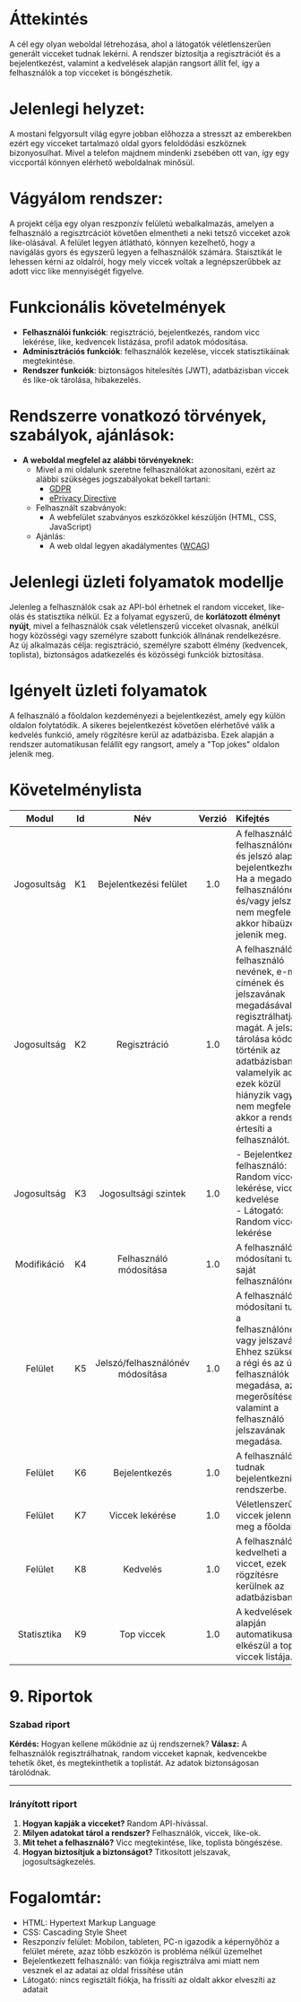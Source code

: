 # Áttekintés
A cél egy olyan weboldal létrehozása, ahol a látogatók véletlenszerűen generált vicceket tudnak lekérni. A rendszer biztosítja a regisztrációt és a bejelentkezést, valamint a kedvelések alapján rangsort állít fel, így a felhasználók a top vicceket is böngészhetik. 
# Jelenlegi helyzet:
A mostani felgyorsult világ egyre jobban előhozza a stresszt az emberekben ezért egy vicceket tartalmazó oldal gyors feloldódási eszköznek bizonyosulhat. Mivel a telefon majdnem mindenki zsebében ott van, így egy viccportál könnyen elérhető weboldalnak minősül.
# Vágyálom rendszer:
A projekt célja egy olyan reszponzív felületú webalkalmazás, amelyen  a felhasználó a regisztrcációt követően elmentheti a neki tetsző vicceket azok like-olásával. A felület legyen átlátható, könnyen kezelhető, hogy a navigálás gyors és egyszerű legyen a felhasználók számára. Staisztikát le lehessen kérni az oldalról, hogy mely viccek voltak a legnépszerűbbek az adott vicc like mennyiségét figyelve.
# Funkcionális követelmények

- **Felhasználói funkciók**: regisztráció, bejelentkezés, random vicc lekérése, like, kedvencek listázása, profil adatok módosítása.
- **Adminisztrációs funkciók**: felhasználók kezelése, viccek statisztikáinak megtekintése.
- **Rendszer funkciók**: biztonságos hitelesítés (JWT), adatbázisban viccek és like-ok tárolása, hibakezelés.

# Rendszerre vonatkozó törvények, szabályok, ajánlások:
- **A weboldal megfelel az alábbi törvényeknek:**
    - Mivel a mi oldalunk szeretne felhasználókat azonosítani, ezért az alábbi szükséges jogszabályokat bekell tartani:
        - [GDPR](https://gdpr-info.eu/)
        - [ePrivacy Directive](https://gdpr.eu/cookies/)
    - Felhasznált szabványok:
        - A webfelület szabványos eszközökkel készüljön (HTML, CSS, JavaScript)
    - Ajánlás:
        - A web oldal legyen akadálymentes ([WCAG](https://www.w3.org/WAI/standards-guidelines/wcag/))
# Jelenlegi üzleti folyamatok modellje

Jelenleg a felhasználók csak az API-ból érhetnek el random vicceket, like-olás és statisztika nélkül.
Ez a folyamat egyszerű, de **korlátozott élményt nyújt**, mivel a felhasználók csak véletlenszerű vicceket olvasnak, anélkül hogy közösségi vagy személyre szabott funkciók állnának rendelkezésre.
Az új alkalmazás célja: regisztráció, személyre szabott élmény (kedvencek, toplista), biztonságos adatkezelés és közösségi funkciók biztosítása.

# Igényelt üzleti folyamatok
A felhasználó a főoldalon kezdeményezi a  bejelentkezést, amely egy külön oldalon  folytatódik. A sikeres bejelentkezést követően elérhetővé válik a kedvelés funkció, amely rögzítésre kerül az adatbázisba. Ezek alapján a rendszer automatikusan felállít egy rangsort, amely a "Top jokes" oldalon jelenik meg. 
# Követelménylista
| Modul      | Id | Név                                | Verzió | Kifejtés  |
|:----------:|:--:|:----------------------------------:|:------:|:-----------|
|Jogosultság |K1  |Bejelentkezési felület              |1.0     |A felhasználó a felhasználónév és jelszó alapján bejelentkezhet. Ha a megadott felhasználónév és/vagy jelszó nem megfelelő, akkor hibaüzenet jelenik meg.|
|Jogosultság |K2  |Regisztráció                        |1.0     |A felhasználó a felhasználó nevének, e-mail címének és jelszavának megadásával regisztrálhatja magát. A jelszó tárolása kódolva történik az adatbázisban. Ha valamelyik adat ezek közül hiányzik vagy nem megfelelő, akkor a rendszer értesíti a felhasználót.|
|Jogosultság |K3  |Jogosultsági szintek                |1.0     |- Bejelentkezett felhasználó: Random viccek lekérése, viccek kedvelése <br> - Látogató: Random viccek lekérése |
|Modifikáció |K4  |Felhasználó módosítása              |1.0     |A felhasználó módosítani tudja saját felhasználónevét.|
|Felület     |K5  |Jelszó/felhasználónév módosítása    |1.0     |A felhasználó módosítani tudja a felhasználónevét vagy jelszavát. Ehhez szükséges a régi és az új felhasználók megadása, az új megerősítése, valamint a felhasználó jelszavának megadása. |
|Felület     |K6  |Bejelentkezés		       |1.0     |A felhasználók itt tudnak bejelentkezni a rendszerbe. |
|Felület     |K7  |Viccek lekérése                     |1.0     |Véletlenszerű viccek jelennek meg a főoldalon. |
|Felület     |K8  |Kedvelés                            |1.0     |A felhasználó kedvelheti a viccet, ezek rögzítésre kerülnek az adatbázisban. |
|Statisztika |K9  |Top viccek                          |1.0     |A kedvelések alapján automatikusan elkészül a top viccek listája. |

# 9. Riportok

### Szabad riport
**Kérdés:** Hogyan kellene működnie az új rendszernek?
**Válasz:**
A felhasználók regisztrálhatnak, random vicceket kapnak, kedvencekbe tehetik őket, és megtekinthetik a toplistát. Az adatok biztonságosan tárolódnak.

---
### Irányított riport
1. **Hogyan kapják a vicceket?**
   Random API-hívással.
2. **Milyen adatokat tárol a rendszer?**
   Felhasználók, viccek, like-ok.
3. **Mit tehet a felhasználó?**
   Vicc megtekintése, like, toplista böngészése.
4. **Hogyan biztosítjuk a biztonságot?**
   Titkosított jelszavak, jogosultságkezelés.

# Fogalomtár:
- HTML: Hypertext Markup Language
- CSS: Cascading Style Sheet
- Reszponzív felület: Mobilon, tableten, PC-n igazodik a  képernyőhöz a felület mérete, azaz több eszközön is probléma nélkül üzemelhet
- Bejelentkezett felhasználó: van fiókja regisztrálva ami miatt nem vesznek el az adatai az oldal frissítése után
- Látogató: nincs regisztált fiókja, ha frissíti az oldalt akkor elveszíti az adatait
